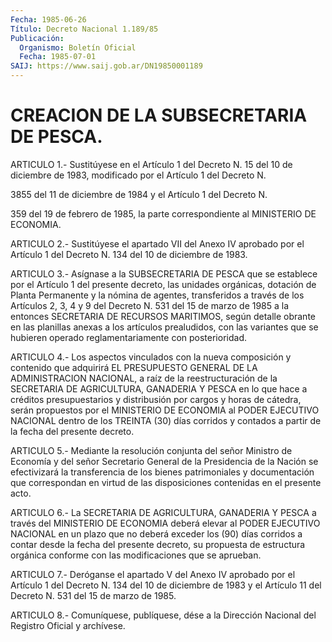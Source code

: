 ```yaml
---
Fecha: 1985-06-26
Título: Decreto Nacional 1.189/85
Publicación:
  Organismo: Boletín Oficial
  Fecha: 1985-07-01
SAIJ: https://www.saij.gob.ar/DN19850001189
---
```

# CREACION DE LA SUBSECRETARIA DE PESCA.

<a id="1"></a>
ARTICULO  1.- Sustitúyese en el Artículo 1 del Decreto N. 15 del 10 de diciembre  de  1983, modificado por el Artículo 1 del Decreto N.

3855 del 11 de diciembre  de  1984  y  el Artículo 1 del Decreto N.

359  del  19  de  febrero  de  1985,  la parte  correspondiente  al MINISTERIO DE ECONOMIA.

<a id="2"></a>
ARTICULO  2.- Sustitúyese el apartado VII del Anexo IV aprobado por el Artículo  1  del  Decreto  N.  134  del 10 de diciembre de 1983.

<a id="3"></a>
ARTICULO  3.- Asígnase a la SUBSECRETARIA DE PESCA que se establece por el Artículo  1  del  presente  decreto, las unidades orgánicas, dotación de Planta Permanente y la nómina  de agentes, transferidos a través de los Artículos 2, 3, 4 y 9 del Decreto  N. 531 del 15 de marzo  de  1985  a  la  entonces  SECRETARIA DE RECURSOS MARITIMOS, según  detalle  obrante en las planillas  anexas  a  los  artículos prealudidos, con las variantes que se hubieren operado reglamentariamente con posterioridad.

<a id="4"></a>
ARTICULO  4.-  Los  aspectos vinculados con la nueva composición  y contenido que adquirirá EL PRESUPUESTO GENERAL DE LA ADMINISTRACION NACIONAL,  a  raíz  de  la  reestructuración  de  la SECRETARIA  DE  AGRICULTURA,  GANADERIA  Y  PESCA  en lo que hace a créditos  presupuestarios  y  distribusión  por cargos y  horas  de cátedra, serán propuestos por el MINISTERIO DE  ECONOMIA  al  PODER EJECUTIVO  NACIONAL  dentro  de  los  TREINTA (30) días corridos  y contados a partir de la fecha del presente decreto.

<a id="5"></a>
ARTICULO  5.- Mediante la resolución conjunta del señor Ministro de Economía y  del  señor  Secretario  General de la Presidencia de la Nación se efectivizará la transferencia de los bienes patrimoniales y documentación que correspondan  en  virtud  de  las disposiciones contenidas en el presente acto.

<a id="6"></a>
ARTICULO  6.-  La  SECRETARIA  DE  AGRICULTURA, GANADERIA Y PESCA a través del MINISTERIO DE ECONOMIA deberá  elevar al PODER EJECUTIVO NACIONAL en un plazo que no deberá exceder  los  (90) días corridos a  contar  desde  la  fecha  del presente decreto, su propuesta  de estructura  orgánica  conforme  con    las  modificaciones  que  se aprueban.

<a id="7"></a>
ARTICULO  7.-  Deróganse el apartado V del Anexo IV aprobado por el Artículo 1 del Decreto  N.  134  del  10  de diciembre de 1983 y el Artículo 11 del Decreto N. 531 del 15 de marzo de 1985.

<a id="8"></a>
ARTICULO  8.- Comuníquese, publíquese, dése a la Dirección Nacional del Registro Oficial y archívese.